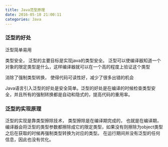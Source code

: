 ```yaml
---
title: Java范型原理
date: 2016-05-10 21:00:11
categories: Java
---
```


### 泛型的好处
泛型简单易用

类型安全， 泛型的主要目标是实现java的类型安全。 泛型可以使编译器知道一个对象的限定类型是什么，这样编译器就可以在一个高的程度上验证这个类型

消除了强制类型转换， 使得代码可读性好，减少了很多出错的机会

Java语言引入泛型的好处是安全简单。泛型的好处是在编译的时候检查类型安全，并且所有的强制转换都是自动和隐式的，提高代码的重用率。

### 泛型的实现原理
泛型的实现是靠类型擦除技术， 类型擦除是在编译期完成的， 也就是在编译期， 编译器会将泛型的类型参数都擦除成它的限定类型，如果没有则擦除为object类型之后在获取的时候再强制类型转换为对应的类型。 在运行期间并没有泛型的任何信息，因此也没有优化。
